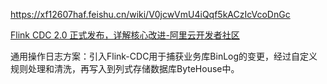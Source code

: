 https://xf12607haf.feishu.cn/wiki/V0jcwVmU4iQqf5kACzIcVcoDnGc

[Flink CDC 2.0 正式发布，详解核心改进-阿里云开发者社区](https://developer.aliyun.com/article/786600)

通用操作日志方案：引入Flink-CDC用于捕获业务库BinLog的变更，经过自定义规则处理和清洗，再写入到列式存储数据库ByteHouse中。